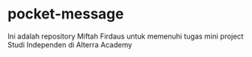 # pocket-message
Ini adalah repository Miftah Firdaus untuk memenuhi tugas mini project Studi Independen di Alterra Academy
